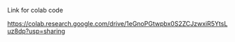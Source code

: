 Link for colab code

https://colab.research.google.com/drive/1eGnoPGtwpbx0S2ZCJzwxiR5YtsLuz8dp?usp=sharing
